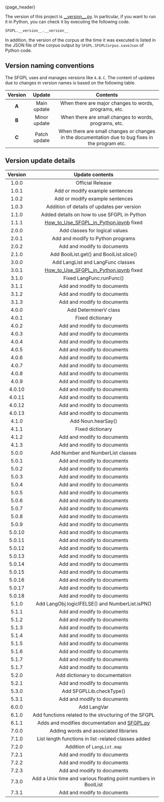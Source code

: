 {page_header}

The version of this project is [\_\_version\_\_.py](../../SFGPL/__version__.py).
In particular, if you want to run it in Python, you can check it by executing the following code.

```python
SFGPL.__version__.__version__
```

In addition, the version of the corpus at the time it was executed is listed in the JSON file of the corpus output by ```SFGPL.SFGPLCorpus.saveJson``` of Python code.

## Version naming conventions

The SFGPL uses and manages versions like ```A.B.C```.
The content of updates due to changes in version names is based on the following table.

|Version|Update|Contents|
|:-:|:-:|:-:|
|**A**|Main update|When there are major changes to words, programs, etc.|
|**B**|Minor update|When there are small changes to words, programs, etc.|
|**C**|Patch update|When there are small changes or changes in the documentation due to bug fixes in the program etc.|

## Version update details

|Version|Update contents|
|:-:|:-:|
|1.0.0|Official Release|
|1.0.1|Add or modify example sentences|
|1.0.2|Add or modify example sentences|
|1.0.3|Addition of details of updates per version|
|1.1.0|Added details on how to use SFGPL in Python|
|1.1.1|[How_to_Use_SFGPL_in_Python.ipynb](../../How_to_Use_SFGPL_in_Python.ipynb) fixed|
|2.0.0|Add classes for logical values|
|2.0.1|Add and modify to Python programs|
|2.0.2|Add and modify to documents|
|2.1.0|Add BoolList.get() and BoolList.slice()|
|3.0.0|Add LangList and LangFunc classes|
|3.0.1|[How_to_Use_SFGPL_in_Python.ipynb](../../How_to_Use_SFGPL_in_Python.ipynb) fixed|
|3.1.0|Fixed LangFunc.runFunc()|
|3.1.1|Add and modify to documents|
|3.1.2|Add and modify to documents|
|3.1.3|Add and modify to documents|
|4.0.0|Add DeterminerV class|
|4.0.1|Fixed dictionary|
|4.0.2|Add and modify to documents|
|4.0.3|Add and modify to documents|
|4.0.4|Add and modify to documents|
|4.0.5|Add and modify to documents|
|4.0.6|Add and modify to documents|
|4.0.7|Add and modify to documents|
|4.0.8|Add and modify to documents|
|4.0.9|Add and modify to documents|
|4.0.10|Add and modify to documents|
|4.0.11|Add and modify to documents|
|4.0.12|Add and modify to documents|
|4.0.13|Add and modify to documents|
|4.1.0|Add Noun.hearSay()|
|4.1.1|Fixed dictionary|
|4.1.2|Add and modify to documents|
|4.1.3|Add and modify to documents|
|5.0.0|Add Number and NumberList classes|
|5.0.1|Add and modify to documents|
|5.0.2|Add and modify to documents|
|5.0.3|Add and modify to documents|
|5.0.4|Add and modify to documents|
|5.0.5|Add and modify to documents|
|5.0.6|Add and modify to documents|
|5.0.7|Add and modify to documents|
|5.0.8|Add and modify to documents|
|5.0.9|Add and modify to documents|
|5.0.10|Add and modify to documents|
|5.0.11|Add and modify to documents|
|5.0.12|Add and modify to documents|
|5.0.13|Add and modify to documents|
|5.0.14|Add and modify to documents|
|5.0.15|Add and modify to documents|
|5.0.16|Add and modify to documents|
|5.0.17|Add and modify to documents|
|5.0.18|Add and modify to documents|
|5.1.0|Add LangObj.logicIFELSE() and NumberList.isPN()|
|5.1.1|Add and modify to documents|
|5.1.2|Add and modify to documents|
|5.1.3|Add and modify to documents|
|5.1.4|Add and modify to documents|
|5.1.5|Add and modify to documents|
|5.1.6|Add and modify to documents|
|5.1.7|Add and modify to documents|
|5.1.7|Add and modify to documents|
|5.2.0|Add dictionary to documentation|
|5.2.1|Add and modify to documents|
|5.3.0|Add SFGPLLib.checkType()|
|5.3.1|Add and modify to documents|
|6.0.0|Add LangVar|
|6.1.0|Add functions related to the structuring of the SFGPL|
|6.1.1|Adds and modifies documentation and [SFGPL.py](SFGPL.py)|
|7.0.0|Adding words and associated libraries|
|7.1.0|List length functions in list-related classes added|
|7.2.0|Addition of ```LangList.map```|
|7.2.1|Add and modify to documents|
|7.2.2|Add and modify to documents|
|7.2.3|Add and modify to documents|
|7.3.0|Add a Unix time and various floating point numbers in BoolList|
|7.3.1|Add and modify to documents|
